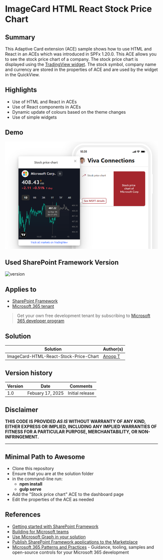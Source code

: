 # ImageCard HTML React Stock Price Chart

## Summary

This Adaptive Card extension (ACE) sample shows how to use HTML and React in an ACEs which was introduced in SPFx 1.20.0.
This ACE allows you to see the stock price chart of a company. The stock price chart is displayed using the [TradingView widget](https://www.tradingview.com/widget-docs/widgets/charts/symbol-overview/). 
The stock symbol, company name and currency are stored in the properties of ACE and are used by the widget in the QuickView.

## Highlights
- Use of HTML and React in ACEs
- Use of React components in ACEs
- Dynamic update of colours based on the theme changes
- Use of simple widgets

## Demo
![ImageCard-HTML-React-Stock-Price-Chart](./assets/demo.png)

## Used SharePoint Framework Version

![version](https://img.shields.io/badge/version-1.20.0-yellow.svg)

## Applies to

- [SharePoint Framework](https://aka.ms/spfx)
- [Microsoft 365 tenant](https://docs.microsoft.com/en-us/sharepoint/dev/spfx/set-up-your-developer-tenant)

> Get your own free development tenant by subscribing to [Microsoft 365 developer program](http://aka.ms/o365devprogram)

## Solution

| Solution    | Author(s)                                               |
| ----------- | ------------------------------------------------------- |
| ImageCard-HTML-React-Stock-Price-Chart | [Anoop T](https://linktr.ee/anoopt)

## Version history

| Version | Date             | Comments        |
| ------- | ---------------- | --------------- |
| 1.0     | Febuary 17, 2025 | Initial release |

## Disclaimer

**THIS CODE IS PROVIDED _AS IS_ WITHOUT WARRANTY OF ANY KIND, EITHER EXPRESS OR IMPLIED, INCLUDING ANY IMPLIED WARRANTIES OF FITNESS FOR A PARTICULAR PURPOSE, MERCHANTABILITY, OR NON-INFRINGEMENT.**

---

## Minimal Path to Awesome

- Clone this repository
- Ensure that you are at the solution folder
- in the command-line run:
  - **npm install**
  - **gulp serve**
- Add the "Stock price chart" ACE to the dashboard page
- Edit the properties of the ACE as needed

## References

- [Getting started with SharePoint Framework](https://docs.microsoft.com/en-us/sharepoint/dev/spfx/set-up-your-developer-tenant)
- [Building for Microsoft teams](https://docs.microsoft.com/en-us/sharepoint/dev/spfx/build-for-teams-overview)
- [Use Microsoft Graph in your solution](https://docs.microsoft.com/en-us/sharepoint/dev/spfx/web-parts/get-started/using-microsoft-graph-apis)
- [Publish SharePoint Framework applications to the Marketplace](https://docs.microsoft.com/en-us/sharepoint/dev/spfx/publish-to-marketplace-overview)
- [Microsoft 365 Patterns and Practices](https://aka.ms/m365pnp) - Guidance, tooling, samples and open-source controls for your Microsoft 365 development